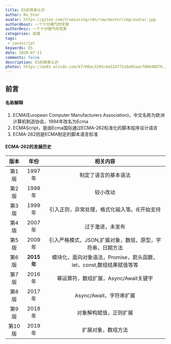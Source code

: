 ```yaml
---
title: ES的简单认识
author: Re_Star
avatar: https://gitee.com/trueLoving/cdn/raw/master/img/avatar.jpg
authorAbout: 一个十分骚气的宅男
authorDesc: 一个十分骚气的宅男
categories: 前端
tags:
 - javascript
keywords: ES
date: 2020-07-11 
comments: false
description: ES的简单认识
photos: https://ae01.alicdn.com/kf/H8ac3295c4a524772a9a05aacf68648876.jpg
---
```


## 前言

#### 名称解释
1. ECMA(European Computer Manufacturers Association)，中文名称为欧洲计算机制造协会，1994年改名为Ecma
2. ECMAScript，是由Ecma国际通过ECMA-262标准化的脚本程序设计语言
3. ECMA-262则是ECMA制定的脚本语言标准

#### ECMA-262的发展历史

|  版本  |    年份    |                           相关内容                           |
| :----: | :--------: | :----------------------------------------------------------: |
| 第1版  |   1997年   |                     制定了语言的基本语法                     |
| 第2版  |   1998年   |                           较小改动                           |
| 第3版  |   1999年   |         引入正则，异常处理，格式化输入等。IE开始支持         |
| 第4版  |   2007年   |                       过于激进，未发布                       |
| 第5版  |   2009年   |  引入严格模式，JSON,扩展对象，数组，原型，字符串，日期方法   |
| 第6版  | **2015年** | 模块化，面向对象语法，Promise，箭头函数，let，const,数组结果赋值等等 |
| 第7版  |   2016年   |            幂运算符，数组扩展，Async/Await关键字             |
| 第8版  |   2017年   |                   Async/Await，字符串扩展                    |
| 第9版  |   2018年   |                    对象解构赋值，正则扩展                    |
| 第10版 |   2019年   |                      扩展对象，数组方法                      |
